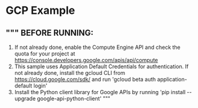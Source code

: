 # GCP Example

"""
BEFORE RUNNING:
---------------
1. If not already done, enable the Compute Engine API
   and check the quota for your project at
   https://console.developers.google.com/apis/api/compute
2. This sample uses Application Default Credentials for authentication.
   If not already done, install the gcloud CLI from
   https://cloud.google.com/sdk/ and run
   'gcloud beta auth application-default login'
3. Install the Python client library for Google APIs by running
   'pip install --upgrade google-api-python-client'
"""

